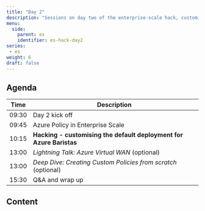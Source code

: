 ```yaml
---
title: "Day 2"
description: "Sessions on day two of the enterprise-scale hack, customising the default deployment to match your design."
menu:
  side:
    parent: es
    identifier: es-hack-day2
series:
 - es
weight: 6
draft: false
---
```


## Agenda

| **Time** | **Description**
|---|---|
| 09:30 | Day 2 kick off |
| 09:45 | Azure Policy in Enterprise Scale |
| 10:15 | **Hacking - customising the default deployment for Azure Baristas** |
| 13:00 | _Lightning Talk: Azure Virtual WAN_ (optional) |
| 13:00 | _Deep Dive: Creating Custom Policies from scratch_ (optional) |
| 15:30 | Q&A and wrap up |

## Content
